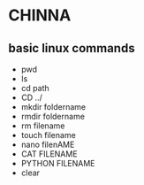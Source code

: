 # CHINNA
## basic linux commands
- pwd
- ls
- cd path
- CD ../
- mkdir foldername
- rmdir foldername
- rm filename
- touch filename
- nano filenAME
- CAT FILENAME
- PYTHON FILENAME
- clear
